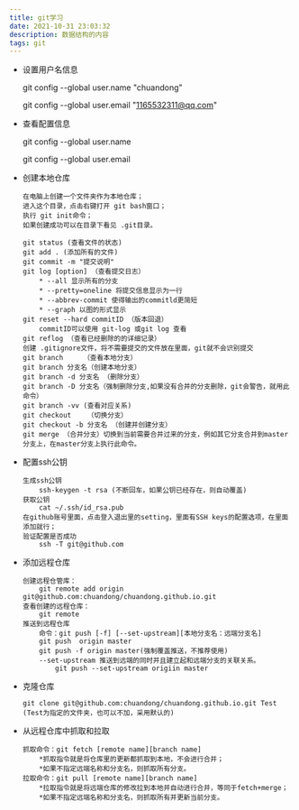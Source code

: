 ```yaml
---
title: git学习
date: 2021-10-31 23:03:32
description: 数据结构的内容
tags: git
---
```


-   设置用户名信息

    git config --global user.name "chuandong"

    git config --global user.email "1165532311@qq.com"

-   查看配置信息

    git config --global user.name

    git config --global user.email

-   创建本地仓库

    ```
    在电脑上创建一个文件夹作为本地仓库；
    进入这个目录，点击右键打开 git bash窗口；
    执行 git init命令；
    如果创建成功可以在目录下看见 .git目录。
    ```

    ```
    git status (查看文件的状态)
    git add . (添加所有的文件)
    git commit -m "提交说明"
    git log [option] （查看提交日志）
    	* --all 显示所有的分支
    	* --pretty=oneline 将提交信息显示为一行
    	* --abbrev-commit 使得输出的commitld更简短
    	* --graph 以图的形式显示
    git reset --hard commitID （版本回退）
    	commitID可以使用 git-log 或git log 查看
    git reflog （查看已经删除的的详细记录）
    创建 .gitignore文件，将不需要提交的文件放在里面，git就不会识别提交
    git branch     （查看本地分支）
    git branch 分支名（创建本地分支）
    git branch -d 分支名 （删除分支）
    git branch -D 分支名（强制删除分支,如果没有合并的分支删除，git会警告，就用此命令）
    git branch -vv (查看对应关系)
    git checkout    （切换分支）
    git checkout -b 分支名 （创建并创建分支）
    git merge （合并分支）切换到当前需要合并过来的分支，例如其它分支合并到master分支上，在master分支上执行此命令。
    ```

    

-   配置ssh公钥

    ```
    生成ssh公钥
    	ssh-keygen -t rsa (不断回车，如果公钥已经存在，则自动覆盖)
    获取公钥
    	cat ~/.ssh/id_rsa.pub
    在github账号里面，点击登入退出里的setting，里面有SSH keys的配置选项，在里面添加就行；
    验证配置是否成功
    	ssh -T git@github.com
    ```

    

-   添加远程仓库

    ```
    创建远程仓管库：
    	git remote add origin git@github.com:chuandong/chuandong.github.io.git
    查看创建的远程仓库：
    	git remote
    推送到远程仓库
    	命令：git push [-f] [--set-upstream][本地分支名：远端分支名]
    	git push  origin master 
    	git push -f origin master(强制覆盖推送，不推荐使用)
    	--set-upstream 推送到远端的同时并且建立起和远端分支的关联关系。
    		git push --set-upstream origiin master
    ```

-   克隆仓库

    ```
    git clone git@github.com:chuandong/chuandong.github.io.git Test (Test为指定的文件夹，也可以不加，采用默认的)
    ```

-   从远程仓库中抓取和拉取

    ```
    抓取命令：git fetch [remote name][branch name]
    	*抓取指令就是将仓库里的更新都抓取到本地，不会进行合并；
    	*如果不指定远端名称和分支名，则抓取所有分支。
    拉取命令：git pull [remote name][branch name]
    	*拉取指令就是将远端仓库的修改拉到本地并自动进行合并，等同于fetch+merge；
    	*如果不指定远端名称和分支名，则抓取所有并更新当前分支。
    ```

    

